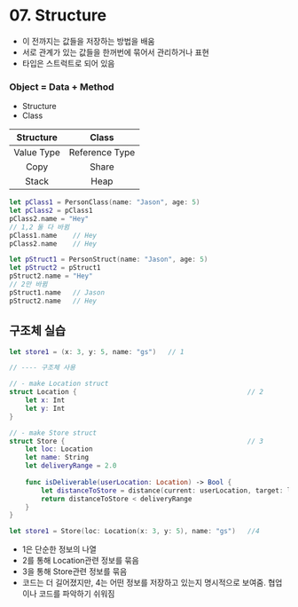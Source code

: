 # 07. Structure

- 이 전까지는 값들을 저장하는 방법을 배움
- 서로 관계가 있는 값들을 한꺼번에 묶어서 관리하거나 표현
- 타입은 스트럭트로 되어 있음



### Object = Data + Method

- Structure
- Class

| Structure  |     Class      |
| :--------: | :------------: |
| Value Type | Reference Type |
|    Copy    |     Share      |
|   Stack    |      Heap      |



```swift
let pClass1 = PersonClass(name: "Jason", age: 5)
let pClass2 = pClass1
pClass2.name = "Hey"
// 1,2 둘 다 바뀜
pClass1.name	// Hey
pClass2.name	// Hey

let pStruct1 = PersonStruct(name: "Jason", age: 5)
let pStruct2 = pStruct1
pStruct2.name = "Hey"
// 2만 바뀜
pStruct1.name	// Jason
pStruct2.name	// Hey
```



## 구조체 실습

```swift
let store1 = (x: 3, y: 5, name: "gs")	// 1

// ---- 구조체 사용

// - make Location struct
struct Location {											// 2
    let x: Int
    let y: Int
}

// - make Store struct
struct Store {												// 3
    let loc: Location
    let name: String
    let deliveryRange = 2.0
    
    func isDeliverable(userLocation: Location) -> Bool {
        let distanceToStore = distance(current: userLocation, target: loc)
        return distanceToStore < deliveryRange
    }
}

let store1 = Store(loc: Location(x: 3, y: 5), name: "gs")	//4
```

- 1은 단순한 정보의 나열
- 2를 통해 Location관련 정보를 묶음
- 3을 통해 Store관련 정보를 묶음
- 코드는 더 길어졌지만, 4는 어떤 정보를 저장하고 있는지 명시적으로 보여줌. 협업이나 코드를 파악하기 쉬워짐
